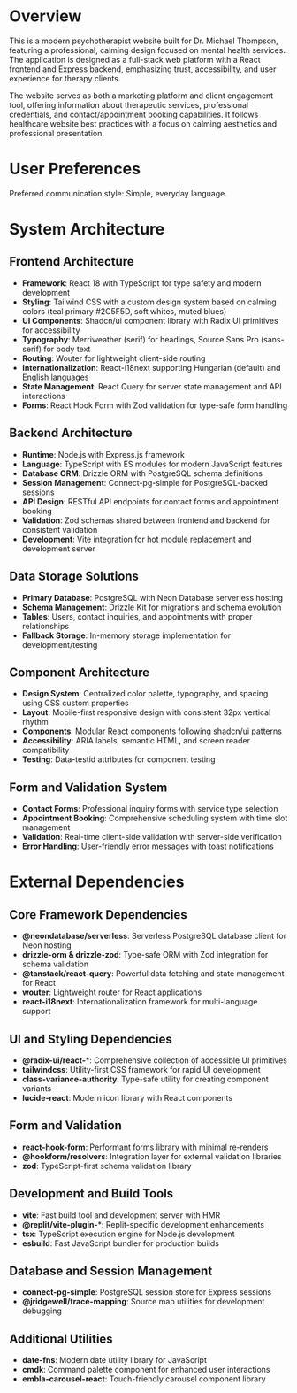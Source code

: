 # Overview

This is a modern psychotherapist website built for Dr. Michael Thompson, featuring a professional, calming design focused on mental health services. The application is designed as a full-stack web platform with a React frontend and Express backend, emphasizing trust, accessibility, and user experience for therapy clients.

The website serves as both a marketing platform and client engagement tool, offering information about therapeutic services, professional credentials, and contact/appointment booking capabilities. It follows healthcare website best practices with a focus on calming aesthetics and professional presentation.

# User Preferences

Preferred communication style: Simple, everyday language.

# System Architecture

## Frontend Architecture
- **Framework**: React 18 with TypeScript for type safety and modern development
- **Styling**: Tailwind CSS with a custom design system based on calming colors (teal primary #2C5F5D, soft whites, muted blues)
- **UI Components**: Shadcn/ui component library with Radix UI primitives for accessibility
- **Typography**: Merriweather (serif) for headings, Source Sans Pro (sans-serif) for body text
- **Routing**: Wouter for lightweight client-side routing
- **Internationalization**: React-i18next supporting Hungarian (default) and English languages
- **State Management**: React Query for server state management and API interactions
- **Forms**: React Hook Form with Zod validation for type-safe form handling

## Backend Architecture
- **Runtime**: Node.js with Express.js framework
- **Language**: TypeScript with ES modules for modern JavaScript features
- **Database ORM**: Drizzle ORM with PostgreSQL schema definitions
- **Session Management**: Connect-pg-simple for PostgreSQL-backed sessions
- **API Design**: RESTful API endpoints for contact forms and appointment booking
- **Validation**: Zod schemas shared between frontend and backend for consistent validation
- **Development**: Vite integration for hot module replacement and development server

## Data Storage Solutions
- **Primary Database**: PostgreSQL with Neon Database serverless hosting
- **Schema Management**: Drizzle Kit for migrations and schema evolution
- **Tables**: Users, contact inquiries, and appointments with proper relationships
- **Fallback Storage**: In-memory storage implementation for development/testing

## Component Architecture
- **Design System**: Centralized color palette, typography, and spacing using CSS custom properties
- **Layout**: Mobile-first responsive design with consistent 32px vertical rhythm
- **Components**: Modular React components following shadcn/ui patterns
- **Accessibility**: ARIA labels, semantic HTML, and screen reader compatibility
- **Testing**: Data-testid attributes for component testing

## Form and Validation System
- **Contact Forms**: Professional inquiry forms with service type selection
- **Appointment Booking**: Comprehensive scheduling system with time slot management
- **Validation**: Real-time client-side validation with server-side verification
- **Error Handling**: User-friendly error messages with toast notifications

# External Dependencies

## Core Framework Dependencies
- **@neondatabase/serverless**: Serverless PostgreSQL database client for Neon hosting
- **drizzle-orm & drizzle-zod**: Type-safe ORM with Zod integration for schema validation
- **@tanstack/react-query**: Powerful data fetching and state management for React
- **wouter**: Lightweight router for React applications
- **react-i18next**: Internationalization framework for multi-language support

## UI and Styling Dependencies
- **@radix-ui/react-***: Comprehensive collection of accessible UI primitives
- **tailwindcss**: Utility-first CSS framework for rapid UI development
- **class-variance-authority**: Type-safe utility for creating component variants
- **lucide-react**: Modern icon library with React components

## Form and Validation
- **react-hook-form**: Performant forms library with minimal re-renders
- **@hookform/resolvers**: Integration layer for external validation libraries
- **zod**: TypeScript-first schema validation library

## Development and Build Tools
- **vite**: Fast build tool and development server with HMR
- **@replit/vite-plugin-***: Replit-specific development enhancements
- **tsx**: TypeScript execution engine for Node.js development
- **esbuild**: Fast JavaScript bundler for production builds

## Database and Session Management
- **connect-pg-simple**: PostgreSQL session store for Express sessions
- **@jridgewell/trace-mapping**: Source map utilities for development debugging

## Additional Utilities
- **date-fns**: Modern date utility library for JavaScript
- **cmdk**: Command palette component for enhanced user interactions
- **embla-carousel-react**: Touch-friendly carousel component library